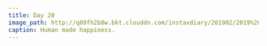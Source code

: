 ```yaml
---
title: Day 20
image_path: http://q89fh2b8w.bkt.clouddn.com/instaxdiary/201902/2019%202%2024.jpg
caption: Human made happiness.
---
```


